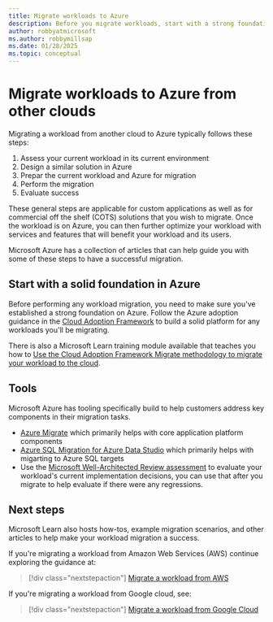 ```yaml
---
title: Migrate workloads to Azure
description: Before you migrate workloads, start with a strong foundation in Azure.
author: robbyatmicrosoft
ms.author: robbymillsap
ms.date: 01/28/2025  
ms.topic: conceptual
---
```


# Migrate workloads to Azure from other clouds

Migrating a workload from another cloud to Azure typically follows these steps:

1. Assess your current workload in its current environment
1. Design a similar solution in Azure
1. Prepar the current workload and Azure for migration
1. Perform the migration
1. Evaluate success

These general steps are applicable for custom applications as well as for commercial off the shelf (COTS) solutions that you wish to migrate. Once the workload is on Azure, you can then further optimize your workload with services and features that will benefit your workload and its users.

Microsoft Azure has a collection of articles that can help guide you with some of these steps to have a successful migration.

## Start with a solid foundation in Azure

Before performing any workload migration, you need to make sure you've established a strong foundation on Azure. Follow the Azure adoption guidance in the [Cloud Adoption Framework](/azure/cloud-adoption-framework/get-started/) to build a solid platform for any workloads you'll be migrating.

There is also a Microsoft Learn training module available that teaches you how to [Use the Cloud Adoption Framework Migrate methodology to migrate your workload to the cloud](/training/modules/cloud-adoption-framework-migrate/).

## Tools

Microsoft Azure has tooling specifically build to help customers address key components in their migration tasks.

- [Azure Migrate](/azure/migrate/migrate-services-overview) which primarily helps with core application platform components
- [Azure SQL Migration for Azure Data Studio](/azure/dms/migration-using-azure-data-studio?tabs=azure-sql-mi) which primarily helps with migarting to Azure SQL targets
- Use the [Microsoft Well-Architected Review assessment](/assessments/azure-architecture-review/) to evaluate your workload's current implementation decisions, you can use that after you migrate to help evaluate if there were any regressions.

## Next steps

Microsoft Learn also hosts how-tos, example migration scenarios, and other articles to help make your workload migration a success.

If you're migrating a workload from Amazon Web Services (AWS) continue exploring the guidance at:

> [!div class="nextstepaction"]
> [Migrate a workload from AWS](./migrate-from-aws.yml)

If you're migrating a workload from Google cloud, see:

> [!div class="nextstepaction"]
> [Migrate a workload from Google Cloud](./migrate-from-google-cloud.md)

